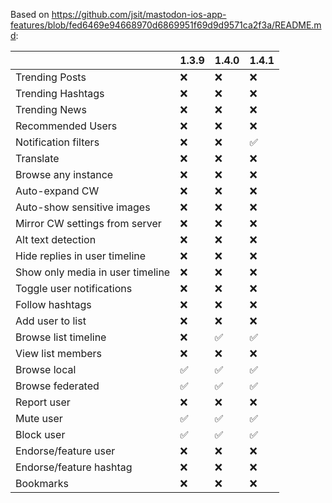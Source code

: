 Based on https://github.com/jsit/mastodon-ios-app-features/blob/fed6469e94668970d6869951f69d9d9571ca2f3a/README.md:

|                                  | 1.3.9 | 1.4.0 | 1.4.1 |
|----------------------------------|-------|-------|-------|
| Trending Posts                   | ❌    | ❌    | ❌     |
| Trending Hashtags                | ❌    | ❌    | ❌     |
| Trending News                    | ❌    | ❌    | ❌     |
| Recommended Users                | ❌    | ❌    | ❌     |
| Notification filters             | ❌    | ❌    | ✅     |
| Translate                        | ❌    | ❌    | ❌     |
| Browse any instance              | ❌    | ❌    | ❌     |
| Auto-expand CW                   | ❌    | ❌    | ❌     |
| Auto-show sensitive images       | ❌    | ❌    | ❌     |
| Mirror CW settings from server   | ❌    | ❌    | ❌     |
| Alt text detection               | ❌    | ❌    | ❌     |
| Hide replies in user timeline    | ❌    | ❌    | ❌     |
| Show only media in user timeline | ❌    | ❌    | ❌     |
| Toggle user notifications        | ❌    | ❌    | ❌     |
| Follow hashtags                  | ❌    | ❌    | ❌     |
| Add user to list                 | ❌    | ❌    | ❌     |
| Browse list timeline             | ❌    | ✅    | ✅     |
| View list members                | ❌    | ❌    | ❌     |
| Browse local                     | ✅    | ✅    | ✅     |
| Browse federated                 | ✅    | ✅    | ✅     |
| Report user                      | ❌    | ❌    | ❌     |
| Mute user                        | ✅    | ✅    | ✅     |
| Block user                       | ✅    | ✅    | ✅     |
| Endorse/feature user             | ❌    | ❌    | ❌     |
| Endorse/feature hashtag          | ❌    | ❌    | ❌     |
| Bookmarks                        | ❌    | ❌    | ❌     |

